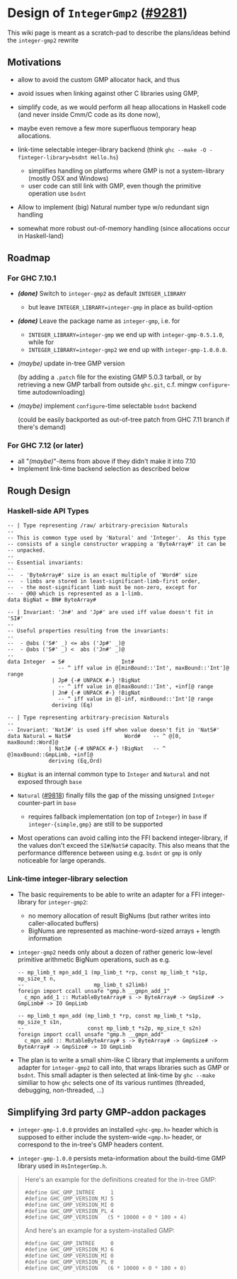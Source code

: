 # Design of `IntegerGmp2` ([\#9281](https://gitlab.haskell.org/ghc/ghc/issues/9281))


This wiki page is meant as a scratch-pad to describe the plans/ideas behind the `integer-gmp2` rewrite

## Motivations

- allow to avoid the custom GMP allocator hack, and thus
- avoid issues when linking against other C libraries using GMP,
- simplify code, as we would perform all heap allocations in Haskell code (and never inside Cmm/C code as its done now),
- maybe even remove a few more superfluous temporary heap allocations.
- link-time selectable integer-library backend (think `ghc --make -O -finteger-library=bsdnt Hello.hs`)

  - simplifies handling on platforms where GMP is not a system-library (mostly OSX and Windows)
  - user code can still link with GMP, even though the primitive operation use `bsdnt`
- Allow to implement (big) Natural number type w/o redundant sign handling
- somewhat more robust out-of-memory handling (since allocations occur in Haskell-land)

## Roadmap


### For GHC 7.10.1


- ***(done)*** Switch to `integer-gmp2` as default `INTEGER_LIBRARY` 

  - but leave `INTEGER_LIBRARY=integer-gmp` in place as build-option
- ***(done)*** Leave the package name as `integer-gmp`, i.e. for

  - `INTEGER_LIBRARY=integer-gmp` we end up with `integer-gmp-0.5.1.0`, while for 
  - `INTEGER_LIBRARY=integer-gmp2` we end up with `integer-gmp-1.0.0.0`.
- *(maybe)* update in-tree GMP version 

  (by adding a `.patch` file for the existing GMP 5.0.3 tarball, or by retrieving a new GMP tarball from outside `ghc.git`, c.f. mingw `configure`-time autodownloading)
- *(maybe)* implement `configure`-time selectable `bsdnt` backend 

  (could be easily backported as out-of-tree patch from GHC 7.11 branch if there's demand)

### For GHC 7.12 (or later)

- all "*(maybe)*"-items from above if they didn't make it into 7.10
- Implement link-time backend selection as described below

## Rough Design


### Haskell-side API Types


```
-- | Type representing /raw/ arbitrary-precision Naturals
--
-- This is common type used by 'Natural' and 'Integer'.  As this type
-- consists of a single constructor wrapping a 'ByteArray#' it can be
-- unpacked.
--
-- Essential invariants:
--
--  - 'ByteArray#' size is an exact multiple of 'Word#' size
--  - limbs are stored in least-significant-limb-first order,
--  - the most-significant limb must be non-zero, except for
--  - @0@ which is represented as a 1-limb.
data BigNat = BN# ByteArray#

-- | Invariant: 'Jn#' and 'Jp#' are used iff value doesn't fit in 'SI#'
--
-- Useful properties resulting from the invariants:
--
--  - @abs ('S#' _) <= abs ('Jp#' _)@
--  - @abs ('S#' _) <  abs ('Jn#' _)@
--
data Integer  = S#                  Int#
                -- ^ iff value in @[minBound::'Int', maxBound::'Int']@ range
              | Jp# {-# UNPACK #-} !BigNat
                -- ^ iff value in @]maxBound::'Int', +inf[@ range
              | Jn# {-# UNPACK #-} !BigNat
                -- ^ iff value in @]-inf, minBound::'Int'[@ range
              deriving (Eq)

-- | Type representing arbitrary-precision Naturals
--
-- Invariant: 'NatJ#' is used iff when value doesn't fit in 'NatS#'
data Natural = NatS#                 Word#    -- ^ @[0, maxBound::Word]@
             | NatJ# {-# UNPACK #-} !BigNat   -- ^ @]maxBound::GmpLimb, +inf[@
             deriving (Eq,Ord)
```

- `BigNat` is an internal common type to `Integer` and `Natural` and not exposed through `base`
- `Natural` ([\#9818](https://gitlab.haskell.org/ghc/ghc/issues/9818)) finally fills the gap of the missing unsigned `Integer` counter-part in `base`

  - requires fallback implementation (on top of `Integer`) in `base` if `integer-{simple,gmp}` are still to be supported

- Most operations can avoid calling into the FFI backend integer-library, if the values don't exceed the `SI#`/`NatS#` capacity.  This also means that the performance difference between using e.g. `bsdnt` or `gmp` is only noticeable for large operands.

### Link-time integer-library selection

- The basic requirements to be able to write an adapter for a FFI integer-library for `integer-gmp2`:

  - no memory allocation of result BigNums (but rather writes into caller-allocated buffers)
  - BigNums are represented as machine-word-sized arrays + length information

- `integer-gmp2` needs only about a dozen of rather generic low-level primitive arithmetic BigNum operations, such as e.g.

  ```
  -- mp_limb_t mpn_add_1 (mp_limb_t *rp, const mp_limb_t *s1p, mp_size_t n,
  --                      mp_limb_t s2limb)
  foreign import ccall unsafe "gmp.h __gmpn_add_1"
    c_mpn_add_1 :: MutableByteArray# s -> ByteArray# -> GmpSize# -> GmpLimb# -> IO GmpLimb

  -- mp_limb_t mpn_add (mp_limb_t *rp, const mp_limb_t *s1p, mp_size_t s1n,
  --                    const mp_limb_t *s2p, mp_size_t s2n)
  foreign import ccall unsafe "gmp.h __gmpn_add"
    c_mpn_add :: MutableByteArray# s -> ByteArray# -> GmpSize# -> ByteArray# -> GmpSize# -> IO GmpLimb
  ```

- The plan is to write a small shim-like C library that implements a uniform adapter for `integer-gmp2` to call into, that wraps libraries such as GMP or `bsdnt`. This small adapter is then selected at link-time by `ghc --make` similiar to how `ghc` selects one of its various runtimes (threaded, debugging, non-threaded, ...)

## Simplifying 3rd party GMP-addon packages


- `integer-gmp-1.0.0` provides an installed `<ghc-gmp.h>` header which is supposed to either include the system-wide `<gmp.h>` header, or correspond to the in-tree's GMP headers content.

-  `integer-gmp-1.0.0` persists meta-information about the build-time GMP library used in `HsIntegerGmp.h`.


 


>
>
> Here's an example for the definitions created for the in-tree GMP:
>
>
> ```
> #define GHC_GMP_INTREE     1
> #define GHC_GMP_VERSION_MJ 5
> #define GHC_GMP_VERSION_MI 0
> #define GHC_GMP_VERSION_PL 4
> #define GHC_GMP_VERSION   (5 * 10000 + 0 * 100 + 4)
> ```
>
>
> And here's an example for a system-installed GMP:
>
>
> ```
> #define GHC_GMP_INTREE     0
> #define GHC_GMP_VERSION_MJ 6
> #define GHC_GMP_VERSION_MI 0
> #define GHC_GMP_VERSION_PL 0
> #define GHC_GMP_VERSION   (6 * 10000 + 0 * 100 + 0)
> ```



